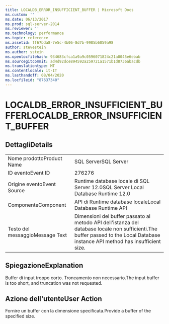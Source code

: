 ```yaml
---
title: LOCALDB_ERROR_INSUFFICIENT_BUFFER | Microsoft Docs
ms.custom: ''
ms.date: 06/13/2017
ms.prod: sql-server-2014
ms.reviewer: ''
ms.technology: performance
ms.topic: reference
ms.assetid: ff67bda8-7e5c-4b06-8d7b-9985b6059a98
author: stevestein
ms.author: sstein
ms.openlocfilehash: 934683cfca1a9a9c0596071824c21a0045e6ebab
ms.sourcegitcommit: ad4d92dce894592a259721a1571b1d8736abacdb
ms.translationtype: MT
ms.contentlocale: it-IT
ms.lasthandoff: 08/04/2020
ms.locfileid: "87637340"
---
```

# <a name="localdb_error_insufficient_buffer"></a><span data-ttu-id="f68b5-102">LOCALDB_ERROR_INSUFFICIENT_BUFFER</span><span class="sxs-lookup"><span data-stu-id="f68b5-102">LOCALDB_ERROR_INSUFFICIENT_BUFFER</span></span>
    
## <a name="details"></a><span data-ttu-id="f68b5-103">Dettagli</span><span class="sxs-lookup"><span data-stu-id="f68b5-103">Details</span></span>  
  
|||  
|-|-|  
|<span data-ttu-id="f68b5-104">Nome prodotto</span><span class="sxs-lookup"><span data-stu-id="f68b5-104">Product Name</span></span>|<span data-ttu-id="f68b5-105">SQL Server</span><span class="sxs-lookup"><span data-stu-id="f68b5-105">SQL Server</span></span>|  
|<span data-ttu-id="f68b5-106">ID evento</span><span class="sxs-lookup"><span data-stu-id="f68b5-106">Event ID</span></span>|<span data-ttu-id="f68b5-107">276</span><span class="sxs-lookup"><span data-stu-id="f68b5-107">276</span></span>|  
|<span data-ttu-id="f68b5-108">Origine evento</span><span class="sxs-lookup"><span data-stu-id="f68b5-108">Event Source</span></span>|<span data-ttu-id="f68b5-109">Runtime database locale di SQL Server 12.0</span><span class="sxs-lookup"><span data-stu-id="f68b5-109">SQL Server Local Database Runtime 12.0</span></span>|  
|<span data-ttu-id="f68b5-110">Componente</span><span class="sxs-lookup"><span data-stu-id="f68b5-110">Component</span></span>|<span data-ttu-id="f68b5-111">API di Runtime database locale</span><span class="sxs-lookup"><span data-stu-id="f68b5-111">Local Database Runtime API</span></span>|  
|<span data-ttu-id="f68b5-112">Testo del messaggio</span><span class="sxs-lookup"><span data-stu-id="f68b5-112">Message Text</span></span>|<span data-ttu-id="f68b5-113">Dimensioni del buffer passato al metodo API dell'istanza del database locale non sufficienti.</span><span class="sxs-lookup"><span data-stu-id="f68b5-113">The buffer passed to the Local Database instance API method has insufficient size.</span></span>|  
  
## <a name="explanation"></a><span data-ttu-id="f68b5-114">Spiegazione</span><span class="sxs-lookup"><span data-stu-id="f68b5-114">Explanation</span></span>  
 <span data-ttu-id="f68b5-115">Buffer di input troppo corto. Troncamento non necessario.</span><span class="sxs-lookup"><span data-stu-id="f68b5-115">The input buffer is too short, and truncation was not requested.</span></span>  
  
## <a name="user-action"></a><span data-ttu-id="f68b5-116">Azione dell'utente</span><span class="sxs-lookup"><span data-stu-id="f68b5-116">User Action</span></span>  
 <span data-ttu-id="f68b5-117">Fornire un buffer con la dimensione specificata.</span><span class="sxs-lookup"><span data-stu-id="f68b5-117">Provide a buffer of the specified size.</span></span>  
  
  
